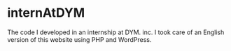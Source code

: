 # internAtDYM
The code I developed in an internship at DYM. inc. I took care of an English version of this website using PHP and WordPress.
